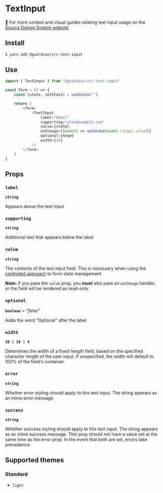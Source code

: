 # TextInput

📣 For more context and visual guides relating text input usage on the [Source Design System website](https://www.theguardian.design/2a1e5182b/p/097455-text-input-field/b/050445)

## Install

```sh
$ yarn add @guardian/src-text-input
```

## Use

```js
import { TextInput } from "@guardian/src-text-input"

const Form = () => {
    const [state, setState] = useState("")

    return (
        <form>
            <TextInput
                label="Email"
                supporting="alex@example.com"
                value={state}
                onChange={(event) => setState(event.target.value)}
                optional={true}
                width={30}
            />
        </form>
    )
}
```

## Props

### `label`

**`string`**

Appears above the text input

### `supporting`

**`string`**

Additional text that appears below the label

### `value`

**`string`**

The contents of the text input field. This is necessary when using the [controlled approach](https://reactjs.org/docs/forms.html#controlled-components) to form state management.

**Note:** if you pass the `value` prop, you **must** also pass an `onChange` handler, or the field will be rendered as read-only.

### `optional`

**`boolean`** _= "false"_

Adds the word "Optional" after the label

### `width`

**`30 | 10 | 4`**

Determines the width of a fixed-length field, based on the specified character length of the user input. If unspecified,
the width will default to 100% of the field's container.

### `error`

**`string`**

Whether error styling should apply to this text input. The string appears as an inline error message.

### `success`

**`string`**

Whether success styling should apply to this text input. The string appears as an inline success message. This prop should not have a value set at the same time as the error prop. In the event that both are set, errors take precedence.

## Supported themes

### Standard

-   `light`
